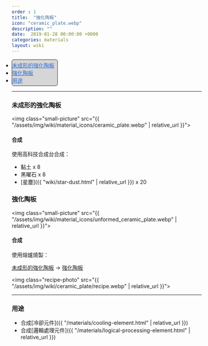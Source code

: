 ```yaml
---
order : 1
title:  "強化陶板"
icon: "ceramic_plate.webp"
description: ""
date:  2019-01-28 00:00:00 +0000
categories: materials
layout: wiki
---
```


<div style="display:inline-block; padding:4px 8px 4px 0px; padding:auto;  background-color:#d6d6d6; border:1px #2D2D2D solid; border-radius:5px; color:black;">
<ul style="padding:0px;margin:0px">
    <li><a href="#未成形的強化陶板" style="color:#2a6cd6;">未成形的強化陶板</a></li>
    <li><a href="#強化陶板" style="color:#2a6cd6;">強化陶板</a></li>
    <li><a href="#用途" style="color:#2a6cd6;">用途</a></li>
</ul>
</div>

---

<a name="未成形的強化陶板"></a>

### 未成形的強化陶板

<img class="small-picture" src="{{ "/assets/img/wiki/material_icons/ceramic_plate.webp" | relative_url }}">

#### 合成

使用高科技合成台合成：

- 黏土 x 8  
- 黑曜石 x 8  
- [星塵]({{ "wiki/star-dust.html" | relative_url }}) x 20  

<a name="強化陶板"></a>

### 強化陶板

<img class="small-picture" src="{{ "/assets/img/wiki/material_icons/unformed_ceramic_plate.webp" | relative_url }}">

#### 合成

使用熔爐燒製：

[未成形的強化陶板](#未成形的強化陶板) -> [強化陶板](#強化陶板)

<img class="recipe-photo" src="{{ "/assets/img/wiki/ceramic_plate/recipe.webp" | relative_url }}">

---

<a name="用途"></a>

### 用途

- 合成[冷卻元件]({{ "/materials/cooling-element.html" | relative_url }})  
- 合成[邏輯處理元件]({{ "/materials/logical-processing-element.html" | relative_url }})